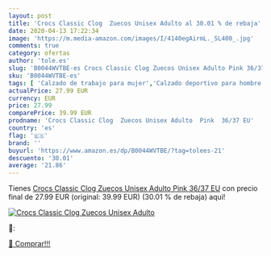 ```yaml
---
layout: post
title: 'Crocs Classic Clog  Zuecos Unisex Adulto al 30.01 % de rebaja'
date: 2020-04-13 17:22:34
image: 'https://m.media-amazon.com/images/I/4140egAirmL._SL400_.jpg'
comments: true
category: ofertas
author: 'tole.es'
slug: 'B0044WVTBE-es Crocs Classic Clog Zuecos Unisex Adulto Pink 36/37 EU'
sku: 'B0044WVTBE-es'
tags: [ 'Calzado de trabajo para mujer','Calzado deportivo para hombre','Calzado sanitario y de hostelería para mujer','Chanclas y sandalias de piscina para hombre','Sandalias y chanclas para niña','Zapatillas y calzado deportivo para hombre','Zapatos','Zapatos para hombre','Zapatos para mujer','Zapatos para niñas pequeñas','Zapatos y complementos','Zuecos sanitarios y de hostelería para mujer','Zuecos y mules para hombre','zuecos', ]
actualPrice: 27.99 EUR
currency: EUR
price: 27.99
comparePrice: 39.99 EUR
prodname: 'Crocs Classic Clog  Zuecos Unisex Adulto  Pink  36/37 EU'
country: 'es'
flag: '🇪🇸'
brand: ''
buyurl: 'https://www.amazon.es/dp/B0044WVTBE/?tag=tolees-21'
descuento: '30.01'
average: '21.86'
---
```


Tienes [Crocs Classic Clog  Zuecos Unisex Adulto  Pink  36/37 EU](https://www.amazon.es/dp/B0044WVTBE/?tag=tolees-21) con precio final de  27.99 EUR (original: 39.99 EUR) (30.01 %  de rebaja) aqui!

[![Crocs Classic Clog  Zuecos Unisex Adulto](https://m.media-amazon.com/images/I/4140egAirmL._SL400_.jpg)](https://www.amazon.es/dp/B0044WVTBE/?tag=tolees-21)

🔎:


[🛒 Comprar!!!](https://www.amazon.es/dp/B0044WVTBE/?tag=tolees-21)
